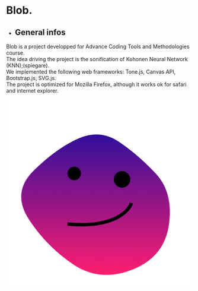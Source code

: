 # Blob.


- ## General infos

Blob is a project developped for Advance Coding Tools and Methodologies course. <br>
The idea driving the project is the sonification of Kohonen Neural Network (KNN);(spiegare). <br>
We implemented the following web frameworks: Tone.js, Canvas API, Bootstrap.js, SVG.js. <br>
The project is optimized for Mozilla Firefox, although it works ok for safari and internet explorer.
<p align="center"><img width="1280" src="https://github.com/silviosgotto/progettoesame/blob/main/images/Blob.png"></p>
